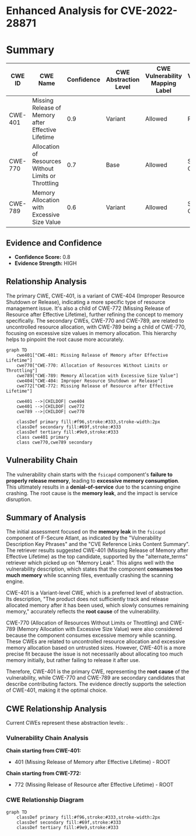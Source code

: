 # Enhanced Analysis for CVE-2022-28871

# Summary
| CWE ID | CWE Name | Confidence | CWE Abstraction Level | CWE Vulnerability Mapping Label | CWE-Vulnerability Mapping Notes |
|---|---|---|---|---|---|
| CWE-401 | Missing Release of Memory after Effective Lifetime | 0.9 | Variant | Allowed | Primary CWE |
| CWE-770 | Allocation of Resources Without Limits or Throttling | 0.7 | Base | Allowed | Secondary Candidate |
| CWE-789 | Memory Allocation with Excessive Size Value | 0.6 | Variant | Allowed | Secondary Candidate |

## Evidence and Confidence

*   **Confidence Score:** 0.8
*   **Evidence Strength:** HIGH

## Relationship Analysis
The primary CWE, CWE-401, is a variant of CWE-404 (Improper Resource Shutdown or Release), indicating a more specific type of resource management issue. It's also a child of CWE-772 (Missing Release of Resource after Effective Lifetime), further refining the concept to memory specifically. The secondary CWEs, CWE-770 and CWE-789, are related to uncontrolled resource allocation, with CWE-789 being a child of CWE-770, focusing on excessive size values in memory allocation. This hierarchy helps to pinpoint the root cause more accurately.

```mermaid
graph TD
    cwe401["CWE-401: Missing Release of Memory after Effective Lifetime"]
    cwe770["CWE-770: Allocation of Resources Without Limits or Throttling"]
    cwe789["CWE-789: Memory Allocation with Excessive Size Value"]
    cwe404["CWE-404: Improper Resource Shutdown or Release"]
    cwe772["CWE-772: Missing Release of Resource after Effective Lifetime"]

    cwe401 -->|CHILDOF| cwe404
    cwe401 -->|CHILDOF| cwe772
    cwe789 -->|CHILDOF| cwe770

    classDef primary fill:#f96,stroke:#333,stroke-width:2px
    classDef secondary fill:#69f,stroke:#333
    classDef tertiary fill:#9e9,stroke:#333
    class cwe401 primary
    class cwe770,cwe789 secondary
```

## Vulnerability Chain
The vulnerability chain starts with the `fsicapd` component's **failure to properly release memory**, leading to **excessive memory consumption**. This ultimately results in a **denial-of-service** due to the scanning engine crashing. The root cause is the **memory leak**, and the impact is service disruption.

## Summary of Analysis
The initial assessment focused on the **memory leak** in the `fsicapd` component of F-Secure Atlant, as indicated by the "Vulnerability Description Key Phrases" and the "CVE Reference Links Content Summary". The retriever results suggested CWE-401 (Missing Release of Memory after Effective Lifetime) as the top candidate, supported by the "alternate_terms" retriever which picked up on "Memory Leak". This aligns well with the vulnerability description, which states that the component **consumes too much memory** while scanning files, eventually crashing the scanning engine.

CWE-401 is a Variant-level CWE, which is a preferred level of abstraction. Its description, "The product does not sufficiently track and release allocated memory after it has been used, which slowly consumes remaining memory," accurately reflects the **root cause** of the vulnerability.

CWE-770 (Allocation of Resources Without Limits or Throttling) and CWE-789 (Memory Allocation with Excessive Size Value) were also considered because the component consumes excessive memory while scanning. These CWEs are related to uncontrolled resource allocation and excessive memory allocation based on untrusted sizes. However, CWE-401 is a more precise fit because the issue is not necessarily about allocating too much memory initially, but rather failing to release it after use.

Therefore, CWE-401 is the primary CWE, representing the **root cause** of the vulnerability, while CWE-770 and CWE-789 are secondary candidates that describe contributing factors. The evidence directly supports the selection of CWE-401, making it the optimal choice.


## CWE Relationship Analysis

Current CWEs represent these abstraction levels: .


### Vulnerability Chain Analysis

**Chain starting from CWE-401:**
- 401 (Missing Release of Memory after Effective Lifetime) - ROOT


**Chain starting from CWE-772:**
- 772 (Missing Release of Resource after Effective Lifetime) - ROOT



### CWE Relationship Diagram

```mermaid
graph TD
    classDef primary fill:#f96,stroke:#333,stroke-width:2px
    classDef secondary fill:#69f,stroke:#333
    classDef tertiary fill:#9e9,stroke:#333
```